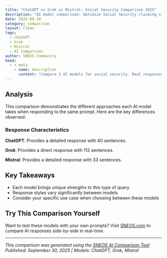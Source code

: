 ```yaml
---
title: "ChatGPT vs Grok vs Mistral: Social Security Comparison 2025"
description: "AI model comparison: Optimize Social Security claiming strategy for maximum lifetime benefits..."
date: 2025-09-30
category: comparison
layout: Clean
tags:
  - ChatGPT
  - Grok
  - Mistral
  - AI Comparison
author: SNEOS Community
head:
  - - meta
    - name: description
      content: "Compare 3 AI models for social security. Real responses from ChatGPT, Grok, Mistral with detailed analysis."
---
```


<ChatComparison
  title="ChatGPT vs Grok vs Mistral: Social Security Comparison 2025"
  prompt="Optimize Social Security claiming strategy for maximum lifetime benefits"
  :responses='{
    "ChatGPT": "Optimizing your Social Security claiming strategy to maximize lifetime benefits involves carefully considering your individual circumstances including life expectancy, financial needs, marital status, and other income sources. Here are key steps and strategies to help you decide when and how to claim Social Security benefits for the greatest total lifetime value:\n\n### 1. Understand Full Retirement Age (FRA) and Benefit Increases\n- **Full Retirement Age (FRA):** Typically between 66 and 67, depending on birth year.\n- **Early claiming:** You can start as early as age 62 but benefits are permanently reduced (up to 30% less).\n- **Delayed claiming:** Delaying benefits past FRA up to age 70 increases benefits by roughly 8% per year due to delayed retirement credits.\n\n### 2. Estimate Your Monthly Benefit at Different Claiming Ages\n- Use the Social Security Administration\u2019s **Retirement Estimator** tool to get personalized estimates at:\n  - Early claiming (age 62)\n  - At FRA\n  - Delayed claiming (up to age 70)\n  \n### 3. Calculate Break-Even Points\n- **Break-even age** is when total benefits received from delaying surpass the total benefits if you claimed earlier.\n- Typically, if you live past your late 70s or early 80s, delaying benefits results in higher lifetime payouts.\n- If you start benefits at 62, you get lower monthly payments but for more years.\n- If you delay to 70, you get higher monthly payments but fewer years of payments.\n\n### 4. Factor in Your Life Expectancy\n- Consider your health and family longevity history.\n- If you expect a shorter lifespan, claiming earlier might maximize total benefits.\n- If you expect a longer life, delaying benefits usually maximizes total lifetime income.\n\n### 5. Consider Marital Status \u0026 Spousal Benefits\n- Married couples can optimize claiming strategies through:\n  - **Spousal benefits:** Up to 50% of the spouse\u2019s FRA benefit if higher.\n  - **Survivor benefits:** Widowed spouses can claim the higher benefit of their own or their deceased spouse\u2019s benefit.\n- Strategic claiming between spouses can increase combined household benefits.\n\n### 6. Account for Other Income and Tax Implications\n- Claiming early may increase income taxes on Social Security benefits.\n- If you continue working while claiming early Social Security, your benefits could be temporarily reduced due to earnings limits.\n- Delay benefits if you have sufficient other income sources.\n\n### 7. Common Claiming Strategies\n- **Claim at FRA:** You avoid reductions and get full benefit.\n- **Claim at 62:** For immediate income, accept a permanent reduction.\n- **Delay until 70:** Maximize monthly benefits and lifetime payouts if you expect long life.\n- **\u201CFile and Suspend\u201D and \u201CRestricted Application\u201D:** These used to allow more advanced strategies but have been mostly eliminated for those born 1954 or later.\n- **Claim spousal benefits first** (if eligible) and delay your own benefit for higher later payments\u2014only possible if you were born before 1954.\n\n### 8. Use Online Tools for Personalized Optimization\n- **Social Security Administration\u2019s calculators:** Retirement Estimator, Quick Calculator.\n- **Third-party calculators:** Maximize My Social Security, Social Security Timing Tool.\n- Consider consulting a financial planner specializing in Social Security strategy.\n\n---\n\n### Summary Example Scenario\n\n| Claim Age | Monthly Benefit (approx.) | Total Benefits by Age 80 (est.) | Best if You Expect to Live Past Age: |\n| --------- | ------------------------ | ------------------------------- | ------------------------------------ |\n| 62        | $1,000                   | $216,000                        | \u003C78                                  |\n| FRA (66)  | $1,320                   | $237,600                        | 78\u201380                                |\n| 70        | $1,760                   | $316,800                        | \u003E80                                  |\n\n---\n\n### Final Recommendations\n- Delay claiming benefits as long as financially feasible up to age 70.\n- Consider health, family longevity, and financial needs.\n- Utilize spousal and survivor benefit rules if married.\n- Run personalized scenarios using Social Security tools.\n\nIf you provide your birth year, marital status, and financial situation, I can help develop a more detailed claiming strategy for you.",
    "Grok": "Optimizing your Social Security claiming strategy to maximize lifetime benefits depends on several personal and financial factors, including your age, health, marital status, income needs, and expected longevity. Below, I\u2019ll outline a general framework to help you make an informed decision, along with key considerations and strategies. However, since I don\u2019t have access to your specific financial details, this should be treated as a guide. Consulting a financial advisor or using a Social Security benefits calculator tailored to your situation is recommended for precise planning.\n\n---\n\n### Key Factors in Social Security Claiming\n1. **Full Retirement Age (FRA):** This is the age at which you\u2019re eligible to receive 100% of your Social Security benefit. FRA depends on your birth year:\n   - Born 1943\u20131954: FRA is 66\n   - Born 1955\u20131959: FRA increases by 2 months per year (e.g., 66 and 2 months for 1955)\n   - Born 1960 or later: FRA is 67\n2. **Early Claiming (Age 62):** You can start benefits as early as 62, but your monthly benefit is reduced by 5/9 of 1% for each month before FRA (up to 36 months), and 5/12 of 1% thereafter if FRA is beyond 66. This results in a permanent reduction of up to 30% if FRA is 67.\n3. **Delayed Claiming (After FRA):** For each year you delay past FRA up to age 70, your benefit increases by 8% (prorated monthly). There\u2019s no additional increase after 70.\n4. **Life Expectancy:** If you expect to live longer, delaying benefits often maximizes total lifetime payouts. If your health or family history suggests a shorter lifespan, claiming earlier may be better.\n5. **Spousal and Survivor Benefits:** If married, your strategy should account for spousal benefits (up to 50% of your benefit at FRA) and survivor benefits (up to 100% of your benefit for a surviving spouse).\n6. **Income Needs and Taxes:** Social Security benefits may be taxable if you have other income (e.g., withdrawals from retirement accounts). Claiming strategy should align with your overall financial plan.\n7. **Work and Earnings Test:** If you claim before FRA and continue working, benefits may be temporarily reduced if you earn above a certain threshold (e.g., $21,240 in 2023 for those under FRA all year). These reductions are later credited back after reaching FRA.\n\n---\n\n### General Strategies for Maximizing Lifetime Benefits\nThe goal is to balance monthly income with total lifetime benefits, considering your unique circumstances. Below are common approaches:\n\n#### 1. Delay Claiming Until Age 70 (If Possible)\n- **Why it works:** Delaying increases your monthly benefit by 8% per year past FRA, a guaranteed return that\u2019s hard to match with other investments, especially since benefits are adjusted for inflation via Cost-of-Living Adjustments (COLA).\n- **Best for:** Individuals with good health, longer life expectancy (e.g., family history of longevity), and the ability to fund retirement through other savings or income until 70.\n- **Consideration:** If you die before reaching your \u201Cbreakeven age\u201D (typically around 80\u201382, depending on when you claim), you may receive less in total benefits compared to claiming earlier.\n\n#### 2. Claim at FRA\n- **Why it works:** This avoids the reduction for early claiming and the risk of not living long enough to benefit from delaying. It\u2019s a \u201Cmiddle ground\u201D for many.\n- **Best for:** Those with average life expectancy or uncertainty about longevity, or those who need income at FRA but can avoid claiming early.\n- **Consideration:** You miss out on the 8% delayed retirement credits by not waiting until 70.\n\n#### 3. Claim Early at 62\n- **Why it works:** You receive benefits sooner, which can be valuable if you need income or don\u2019t expect to live past your 70s. Total benefits may be higher if you die early.\n- **Best for:** Individuals in poor health, with shorter life expectancy, or urgent financial needs and no other income sources.\n- **Consideration:** Monthly benefits are permanently reduced, and if you live longer than expected, you may regret not delaying.\n\n#### 4. Spousal Coordination (for Married Couples)\n- **Why it works:** Coordinating claiming between spouses can maximize household benefits, especially by leveraging spousal and survivor benefits.\n- **Strategies:**\n  - **Higher Earner Delays:** The spouse with the higher Primary Insurance Amount (PIA) delays claiming to age 70 to maximize their benefit, which also increases the survivor benefit for the lower-earning spouse.\n  - **Lower Earner Claims Early or at FRA:** The lower earner might claim at 62 or FRA to provide household income while the higher earner delays.\n  - **Spousal Benefit Switch:** If one spouse has a much lower PIA, they might claim spousal benefits (based on the higher earner\u2019s record) once the higher earner claims, then switch to their own benefit later if it grows higher by delaying.\n- **Best for:** Couples where one spouse has significantly higher earnings or where survivor benefits are a major concern (e.g., one spouse is much younger or has lower earnings).\n- **Consideration:** Rules around spousal benefits can be complex, and changes in law (e.g., elimination of \u201Cfile and suspend\u201D post-2016) limit some older strategies. Check current regulations.\n\n#### 5. Account for Breakeven Analysis\n- **What it is:** The breakeven point is the age at which the total benefits received from delaying equal or exceed the total from claiming earlier.\n- **Example:** If you claim at 62 vs. 70, the breakeven age is typically around 80\u201382. If you live past this age, delaying yields more total benefits; if not, claiming early does.\n- **How to use it:** Estimate your lifespan based on health, family history, and actuarial tables (e.g., Social Security\u2019s life expectancy calculator). If you expect to live past the breakeven age, delaying usually maximizes benefits.\n- **Consideration:** This assumes consistent inflation adjustments and doesn\u2019t account for the time value of money or investment returns on early benefits.\n\n---\n\n### Additional Considerations\n1. **Health and Longevity:** Be honest about your health. If you have a chronic condition or family history of shorter lifespans, claiming earlier may be wiser. Conversely, if you\u2019re healthy and longevity runs in your family, delay as long as possible.\n2. **Other Income Sources:** If you have substantial savings, pensions, or can continue working, delaying Social Security is easier and often beneficial. If you lack other resources, you may need to claim earlier.\n3. **Tax Implications:** Up to 85% of Social Security benefits can be taxable if your combined income (adjusted gross income \u002B nontaxable interest \u002B half of Social Security benefits) exceeds certain thresholds (e.g., $25,000 for single filers, $32,000 for joint filers in 2023). Timing withdrawals from retirement accounts alongside Social Security claiming can minimize taxes.\n4. **Inflation and COLA:** Benefits are adjusted for inflation, making delayed benefits more valuable over time as purchasing power is somewhat protected. Delaying can act as a hedge against inflation.\n\n---\n\n### Step-by-Step Process to Optimize Your Strategy\n1. **Gather Data:** Know your FRA, estimated monthly benefit at different ages (use your Social Security statement or ssa.gov \u201CMy Social Security\u201D account), marital status, and spouse\u2019s benefit details if applicable.\n2. **Assess Finances:** Determine if you can afford to delay benefits or if you need income sooner. Review savings, debts, and other income sources.\n3. **Estimate Longevity:** Use family history, health status, and online tools (e.g., SSA\u2019s Life Expectancy Calculator) to estimate how long you might live.\n4. **Run Scenarios:** Use a Social Security benefits calculator (e.g., SSA\u2019s tools, AARP\u2019s calculator, or software like Maximize My Social Security) to compare total lifetime benefits under different claiming ages (62, FRA, 70) for you and your spouse if married.\n5. **Coordinate with Spouse:** If married, model joint strategies to maximize household and survivor benefits.\n6. **Consult Professionals:** Work with a financial advisor or tax professional to integrate Social Security into your broader retirement and tax plan.\n\n---\n\n### Common Pitfalls to Avoid\n- **Claiming Early Without Need:** Many claim at 62 out of habit or fear of \u201Cmissing out,\u201D but if you don\u2019t need the money and expect to live past 80, this often reduces lifetime benefits.\n- **Ignoring Spousal Benefits:** Failing to coordinate with a spouse can leave money on the table, especially for survivor benefits.\n- **Not Considering Taxes:** Claiming at a time when other income is high can increase the taxable portion of benefits, reducing your net income.\n- **Overestimating Longevity Risk:** Delaying to 70 assumes you\u2019ll live long enough to benefit. If your health suggests otherwise, don\u2019t delay unnecessarily.\n\n---\n\n### Tools and Resources\n- **Social Security Administration (ssa.gov):** Create a \u201CMy Social Security\u201D account to see personalized benefit estimates and test claiming ages.\n- ** Calculators:** Use free tools like the AARP Social Security Calculator or paid ones like Maximize My Social Security for detailed projections.\n- **Financial Advisors:** A fee-only advisor can provide tailored advice integrating Social Security with investments and taxes.\n\n---\n\n### Hypothetical Example\n- **Person:** John, born in 1960 (FRA 67), single, PIA at FRA is $2,000/month.\n- **Claim at 62:** Reduced by 30% = $1,400/month. If he lives to 80, total benefits = $1,400 x ",
    "Mistral": "Optimizing your Social Security claiming strategy to maximize lifetime benefits involves considering several factors, including your age, health, financial needs, and marital status. Here are some key strategies to consider:\n\n### 1. **Delay Claiming Benefits**\n- **Full Retirement Age (FRA):** Claiming benefits at your Full Retirement Age (FRA) ensures you receive 100% of your Primary Insurance Amount (PIA).\n- **Delayed Retirement Credits:** For each year you delay claiming benefits beyond your FRA, your benefit increases by approximately 8% until age 70. This can significantly boost your monthly benefit.\n\n### 2. **Coordinate with Spousal Benefits**\n- **Spousal Benefits:** If you are married, you may be eligible for spousal benefits, which can be up to 50% of your spouse\u0027s PIA.\n- **File and Suspend:** Although this strategy is no longer available for those who did not implement it by April 2016, it\u0027s worth noting that it allowed one spouse to file for benefits and then suspend them, allowing the other spouse to claim spousal benefits while the first spouse\u0027s benefits continued to grow.\n- **Restricted Application:** If you were born before January 2, 1954, you can file a restricted application for spousal benefits only, allowing your own benefits to continue growing until age 70.\n\n### 3. **Consider Health and Life Expectancy**\n- **Life Expectancy:** If you expect to live a long life, delaying benefits can be advantageous. Conversely, if you have health issues or a shorter life expectancy, claiming benefits earlier might be more beneficial.\n- **Break-Even Analysis:** Determine the break-even point where the cumulative benefits from delaying claiming equal the cumulative benefits from claiming earlier. This can help you decide the optimal claiming age.\n\n### 4. **Evaluate Financial Needs**\n- **Immediate Financial Needs:** If you need the income immediately, you might have to claim benefits earlier.\n- **Investment Opportunities:** Consider whether you could invest the benefits you receive earlier to potentially earn a higher return than the delayed retirement credits.\n\n### 5. **Tax Implications**\n- **Taxable Income:** Up to 85% of your Social Security benefits may be taxable depending on your other income. Consider how claiming benefits will affect your overall tax situation.\n- **Roth Conversions:** If you have significant retirement savings, consider converting some of your traditional IRA to a Roth IRA to reduce future required minimum distributions (RMDs) and potentially lower your taxable income.\n\n### 6. **Survivor Benefits**\n- **Widow/Widower Benefits:** If you are a surviving spouse, you may be eligible for survivor benefits based on your deceased spouse\u0027s earnings record. Delaying your own benefits can also increase the survivor benefits for your spouse.\n\n### 7. **Use Online Tools and Professional Advice**\n- **Social Security Administration (SSA) Tools:** The SSA provides tools and calculators to help you estimate your benefits and determine the best claiming strategy.\n- **Financial Advisor:** Consulting with a financial advisor who specializes in Social Security can provide personalized advice tailored to your specific situation.\n\n### Example Scenario\nSuppose you are 62 years old and your FRA is 67. If you delay claiming benefits until age 70, your monthly benefit will be approximately 124% of your PIA. If you expect to live until age 85, delaying benefits can result in significantly higher lifetime benefits compared to claiming at age 62 or 67.\n\n### Conclusion\nOptimizing your Social Security claiming strategy requires a careful analysis of your personal circumstances, including your age, health, financial needs, and marital status. Delaying benefits, coordinating with spousal benefits, and considering tax implications are key strategies to maximize your lifetime benefits. Consulting with a financial advisor can also provide valuable insights and personalized advice."
  }'
  published-date="14:04"
/>

## Analysis

This comparison demonstrates the different approaches each AI model takes when responding to the same prompt. Here are the key differences observed:

### Response Characteristics

**ChatGPT**: Provides a detailed response with 40 sentences. 

**Grok**: Provides a direct response with 112 sentences. 

**Mistral**: Provides a detailed response with 33 sentences. 

## Key Takeaways

- Each model brings unique strengths to this type of query
- Response styles vary significantly between models
- Consider your specific use case when choosing between these models

## Try This Comparison Yourself

Want to test these models with your own prompts? Visit [SNEOS.com](https://sneos.com) to compare AI responses side-by-side in real-time.

---

*This comparison was generated using the [SNEOS AI Comparison Tool](https://sneos.com)*
*Published: September 30, 2025 | Models: ChatGPT, Grok, Mistral*
